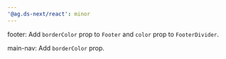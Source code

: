 ```yaml
---
'@ag.ds-next/react': minor
---
```


footer: Add `borderColor` prop to `Footer` and `color` prop to `FooterDivider`.

main-nav: Add `borderColor` prop.
